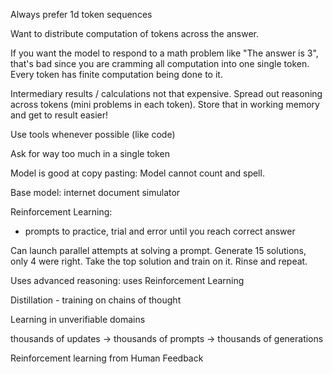 Always prefer 1d token sequences

Want to distribute computation of tokens across the answer.

If you want the model to respond to a math problem like "The answer is 3", that's bad since you are cramming all computation into one single token. Every token has finite computation being done to it.

Intermediary results / calculations not that expensive. Spread out reasoning across tokens (mini problems in each token). Store that in working memory and get to result easier!

Use tools whenever possible (like code)

Ask for way too much in a single token

Model is good at copy pasting:
Model cannot count and spell.

Base model: internet document simulator

Reinforcement Learning:

- prompts to practice, trial and error until you reach correct answer

Can launch parallel attempts at solving a prompt.
Generate 15 solutions, only 4 were right. Take the top solution
and train on it. Rinse and repeat.

Uses advanced reasoning: uses Reinforcement Learning

Distillation - training on chains of thought

Learning in unverifiable domains

thousands of updates -> thousands of prompts -> thousands of generations

Reinforcement learning from Human Feedback
